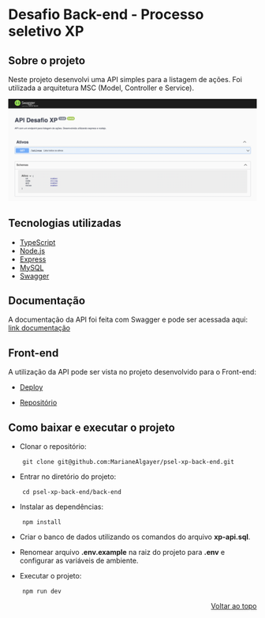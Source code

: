 # Desafio Back-end - Processo seletivo XP

## Sobre o projeto

Neste projeto desenvolvi uma API simples para a listagem de ações. Foi utilizada a arquitetura MSC (Model, Controller e Service).

<p align="center">
  <img src="docs.png" width="1000px">
</p>

## Tecnologias utilizadas

- [TypeScript](https://www.typescriptlang.org/)
- [Node.js](https://nodejs.org/en/)
- [Express](https://expressjs.com/pt-br/)
- [MySQL](https://www.mysql.com/)
- [Swagger](https://swagger.io/)

## Documentação

A documentação da API foi feita com Swagger e pode ser acessada aqui: [link documentação](https://xp-api-mariane.herokuapp.com/docs)

## Front-end

A utilização da API pode ser vista no projeto desenvolvido para o Front-end:

- [Deploy](https://psel-xp-front-end-mariane.vercel.app/)

- [Repositório](https://github.com/MarianeAlgayer/psel-xp-front-end)

## Como baixar e executar o projeto

- Clonar o repositório:

```
    git clone git@github.com:MarianeAlgayer/psel-xp-back-end.git
```

- Entrar no diretório do projeto:

```
    cd psel-xp-back-end/back-end
```

- Instalar as dependências:

```
    npm install
```

- Criar o banco de dados utilizando os comandos do arquivo **xp-api.sql**.

- Renomear arquivo **.env.example** na raiz do projeto para **.env** e configurar as variáveis de ambiente.

- Executar o projeto:

```
    npm run dev
```

<p align="right"><a href="#top">Voltar ao topo</a></p>